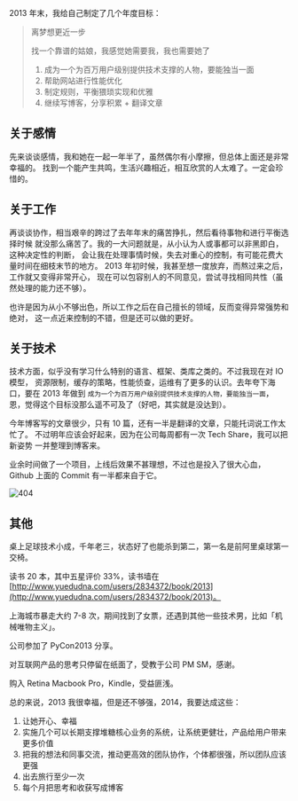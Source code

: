 

2013 年末，我给自己制定了几个年度目标：

> 离梦想更近一步
> 
> 找一个靠谱的姑娘，我感觉她需要我，我也需要她了
> 
> 1. 成为一个为百万用户级别提供技术支撑的人物，要能独当一面
> 1. 帮助网站进行性能优化
> 1. 制定规则，平衡猥琐实现和优雅
> 1. 继续写博客，分享积累 + 翻译文章


## 关于感情 ##

先来谈谈感情，我和她在一起一年半了，虽然偶尔有小摩擦，但总体上面还是非常幸福的。
找到一个能产生共鸣，生活兴趣相近，相互欣赏的人太难了。一定会珍惜的。

<!-- more -->

## 关于工作 ##

再谈谈协作，相当艰辛的跨过了去年年末的痛苦挣扎，然后看待事物和进行平衡选择时候
就没那么痛苦了。我的一大问题就是，从小认为人或事都可以非黑即白，这种决定性的判断，
会让我在处理事情时候，失去对重心的控制，有可能花费大量时间在细枝末节的地方。
2013 年初时候，我甚至想一度放弃，而熬过来之后，工作就又变得非常开心，
现在可以包容别人的不同意见，尝试寻找相同共性（虽然处理的能力还不够）。

也许是因为从小不够出色，所以工作之后在自己擅长的领域，反而变得异常强势和绝对，
这一点近来控制的不错，但是还可以做的更好。

## 关于技术 ##

技术方面，似乎没有学习什么特别的语言、框架、类库之类的。不过我现在对 IO 模型，
资源限制，缓存的策略，性能侦查，运维有了更多的认识。去年夸下海口，要在 2013
年做到 `成为一个为百万用户级别提供技术支撑的人物，要能独当一面`，
恩，觉得这个目标没那么遥不可及了（好吧，其实就是没达到）。

今年博客写的文章很少，只有 10 篇，还有一半是翻译的文章，只能托词说工作太忙了。
不过明年应该会好起来，因为在公司每周都有一次 Tech Share，我可以把新姿势
一并整理到博客来。

业余时间做了一个项目，上线后效果不甚理想，不过也是投入了很大心血，Github
上面的 Commit 有一半都来自于它。

![404](https://e25ba8-log4d-c.dijingchao.com/2014/01/github_contributions.png)

## 其他 ##

桌上足球技术小成，千年老三，状态好了也能杀到第二，第一名是前阿里桌球第一交椅。

读书 20 本，其中五星评价 33%，读书墙在 [http://www.yuedudna.com/users/2834372/book/2013](http://www.yuedudna.com/users/2834372/book/2013)。

上海城市暴走大约 7-8 次，期间找到了女票，还遇到其他一些技术男，比如「机械唯物主义」。

公司参加了 PyCon2013 分享。

对互联网产品的思考只停留在纸面了，受教于公司 PM SM，感谢。

购入 Retina Macbook Pro，Kindle，受益匪浅。


总的来说，2013 我很幸福，但是还不够强，2014，我要达成这些：

1. 让她开心、幸福
1. 实施几个可以长期支撑堆糖核心业务的系统，让系统更健壮，产品给用户带来更多价值
1. 把我的想法和同事交流，推动更高效的团队协作，个体都很强，所以团队应该更强
1. 出去旅行至少一次
1. 每个月把思考和收获写成博客

